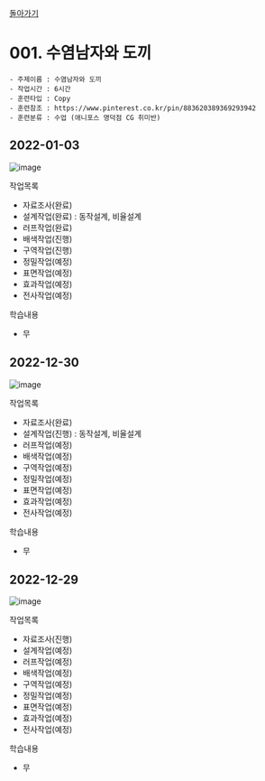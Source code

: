 [돌아가기](/Character-Full/README.md)

# 001. 수염남자와 도끼

```
- 주제이름 : 수염남자와 도끼
- 작업시간 : 6시간
- 훈련타입 : Copy
- 훈련참조 : https://www.pinterest.co.kr/pin/883620389369293942
- 훈련분류 : 수업 (애니포스 명덕점 CG 취미반)
```

## 2022-01-03
![image](https://user-images.githubusercontent.com/77244047/210365272-7a5039b0-0cf8-4810-b6b6-b92dad1557a7.png)


작업목록
- 자료조사(완료)
- 설계작업(완료) : 동작설계, 비율설계
- 러프작업(완료)
- 배색작업(진행)
- 구역작업(진행)
- 정밀작업(예정)
- 표면작업(예정)
- 효과작업(예정)
- 전사작업(예정)

학습내용
- 무

## 2022-12-30
![image](https://user-images.githubusercontent.com/77244047/210059380-303ee6d6-a5e7-47e9-99a6-d3861252a1a4.png)


작업목록
- 자료조사(완료)
- 설계작업(진행) : 동작설계, 비율설계
- 러프작업(예정)
- 배색작업(예정) 
- 구역작업(예정)
- 정밀작업(예정)
- 표면작업(예정)
- 효과작업(예정)
- 전사작업(예정)

학습내용
- 무

## 2022-12-29
![image](https://user-images.githubusercontent.com/77244047/209961907-b5483a04-b3fa-4fd0-aac4-3bb2b3edebc6.png)

작업목록
- 자료조사(진행)
- 설계작업(예정)
- 러프작업(예정)
- 배색작업(예정) 
- 구역작업(예정)
- 정밀작업(예정)
- 표면작업(예정)
- 효과작업(예정)
- 전사작업(예정)

학습내용
- 무
